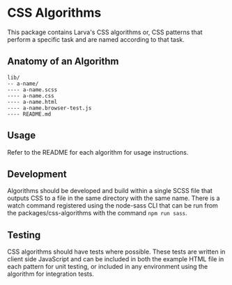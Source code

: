 # CSS Algorithms

This package contains Larva's CSS algorithms or, CSS patterns that perform a specific task and are named according to that task.

## Anatomy of an Algorithm

```
lib/
-- a-name/
---- a-name.scss
---- a-name.css
---- a-name.html
---- a-name.browser-test.js
---- README.md
```

## Usage

Refer to the README for each algorithm for usage instructions.

## Development

Algorithms should be developed and build within a single SCSS file that outputs CSS to a file in the same directory with the same name. There is a watch command registered using the node-sass CLI that can be run from the packages/css-algorithms with the command `npm run sass`.

## Testing

CSS algorithms should have tests where possible. These tests are written in client side JavaScript and can be included in both the example HTML file in each pattern for unit testing, or included in any environment using the algorithm for integration tests.
